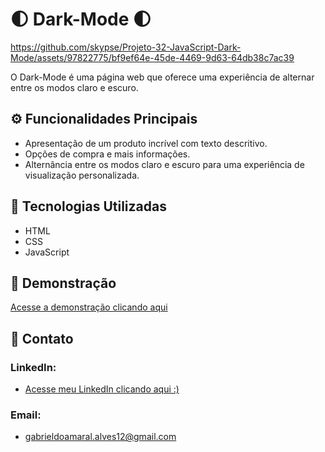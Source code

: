 # 🌓 Dark-Mode 🌓

https://github.com/skypse/Projeto-32-JavaScript-Dark-Mode/assets/97822775/bf9ef64e-45de-4469-9d63-64db38c7ac39

O Dark-Mode é uma página web que oferece uma experiência de alternar entre os modos claro e escuro.

## ⚙️ Funcionalidades Principais
- Apresentação de um produto incrível com texto descritivo.
- Opções de compra e mais informações.
- Alternância entre os modos claro e escuro para uma experiência de visualização personalizada.

## 🚀 Tecnologias Utilizadas

- HTML
- CSS
- JavaScript

## 🔗 Demonstração

[Acesse a demonstração clicando aqui](https://skypse.github.io/Projeto-32-JavaScript-Dark-Mode/)

## 📧 Contato

### LinkedIn:
- [Acesse meu LinkedIn clicando aqui :)](https://www.linkedin.com/in/gabriel-do-amaral-alves-3a1055236/)

### Email:
- gabrieldoamaral.alves12@gmail.com
